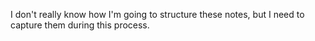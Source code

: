 I don't really know how I'm going to structure these notes, but I need to capture them during this process.